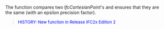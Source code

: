 The function compares two _IfcCartesianPoint_'s and ensures that they are the same (with an epsilon precision factor).

> <font color="#0000FF" size="-1">HISTORY: New function in Release IFC2x Edition 2</font>
>